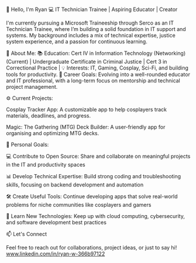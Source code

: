 👋 Hello, I'm Ryan
💻 IT Technician Trainee | Aspiring Educator | Creator

I'm currently pursuing a Microsoft Traineeship through Serco as an IT Technician Trainee, where I’m building a solid foundation in IT support and systems. My background includes a mix of technical expertise, justice system experience, and a passion for continuous learning.

🚀 About Me:
📚 Education: Cert IV in Information Technology (Networking) (Current) | Undergraduate Certificate in Criminal Justice | Cert 3 in Correctional Practice | 
💡 Interests: IT, Gaming, Cosplay, Sci-Fi, and building tools for productivity.
🎯 Career Goals: Evolving into a well-rounded educator and IT professional, with a long-term focus on mentorship and technical project management.

⚙️ Current Projects:

Cosplay Tracker App: A customizable app to help cosplayers track materials, deadlines, and progress.

Magic: The Gathering (MTG) Deck Builder: A user-friendly app for organising and optimizing MTG decks.

💪 Personal Goals:

💻 Contribute to Open Source: Share and collaborate on meaningful projects in the IT and productivity spaces

📊 Develop Technical Expertise: Build strong coding and troubleshooting skills, focusing on backend development and automation

🛠️ Create Useful Tools: Continue developing apps that solve real-world problems for niche communities like cosplayers and gamers

📖 Learn New Technologies: Keep up with cloud computing, cybersecurity, and software development best practices


📫 Let's Connect

Feel free to reach out for collaborations, project ideas, or just to say hi!
www.linkedin.com/in/ryan-w-366b97122

